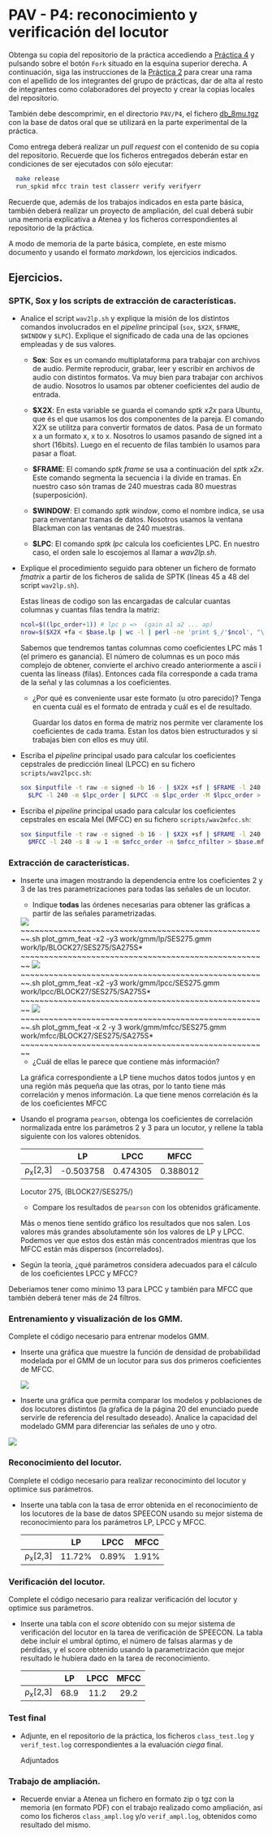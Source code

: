 PAV - P4: reconocimiento y verificación del locutor
===================================================

Obtenga su copia del repositorio de la práctica accediendo a [Práctica 4](https://github.com/albino-pav/P4)
y pulsando sobre el botón `Fork` situado en la esquina superior derecha. A continuación, siga las
instrucciones de la [Práctica 2](https://github.com/albino-pav/P2) para crear una rama con el apellido de
los integrantes del grupo de prácticas, dar de alta al resto de integrantes como colaboradores del proyecto
y crear la copias locales del repositorio.

También debe descomprimir, en el directorio `PAV/P4`, el fichero [db_8mu.tgz](https://atenea.upc.edu/mod/resource/view.php?id=3508877?forcedownload=1)
con la base de datos oral que se utilizará en la parte experimental de la práctica.

Como entrega deberá realizar un *pull request* con el contenido de su copia del repositorio. Recuerde
que los ficheros entregados deberán estar en condiciones de ser ejecutados con sólo ejecutar:

~~~~~~~~~~~~~~~~~~~~~~~~~~~~~~~~~~~~~~~~~~~~~~~~~~~~~.sh
  make release
  run_spkid mfcc train test classerr verify verifyerr
~~~~~~~~~~~~~~~~~~~~~~~~~~~~~~~~~~~~~~~~~~~~~~~~~~~~~

Recuerde que, además de los trabajos indicados en esta parte básica, también deberá realizar un proyecto
de ampliación, del cual deberá subir una memoria explicativa a Atenea y los ficheros correspondientes al
repositorio de la práctica.

A modo de memoria de la parte básica, complete, en este mismo documento y usando el formato *markdown*, los
ejercicios indicados.

## Ejercicios.

### SPTK, Sox y los scripts de extracción de características.

- Analice el script `wav2lp.sh` y explique la misión de los distintos comandos involucrados en el *pipeline*
  principal (`sox`, `$X2X`, `$FRAME`, `$WINDOW` y `$LPC`). Explique el significado de cada una de las 
  opciones empleadas y de sus valores.

  - **Sox**: Sox es un comando multiplataforma para trabajar con archivos de audio. Permite reproducir, grabar, leer y escribir en archivos de audio con distintos formatos. Va muy bien para trabajar con archivos de audio. Nosotros lo usamos par obtener coeficientes del audio de entrada.

  - **$X2X**: En esta variable se guarda el comando _sptk x2x_ para Ubuntu, que és el que usamos los dos componentes de la pareja. El comando X2X se utilitza para convertir formatos de datos. Pasa de un formato x a un formato x, x to x. Nosotros lo usamos pasando de signed int a short (16bits). Luego en el recuento de filas también lo usamos para pasar a float.

  - **$FRAME**: El comando _sptk frame_ se usa a continuación del _sptk x2x_. Este comando segmenta la secuencia i la divide en tramas. En nuestro caso són tramas de 240 muestras cada 80 muestras (superposición).

  - **$WINDOW**: El comando _sptk window_, como el nombre indica, se usa para enventanar tramas de datos. Nosotros usamos la ventana Blackman con las ventanas de 240 muestras.

  - **$LPC**: El comando _sptk lpc_ calcula los coeficientes LPC. En nuestro caso, el orden sale lo escojemos al llamar a _wav2lp.sh_.



- Explique el procedimiento seguido para obtener un fichero de formato *fmatrix* a partir de los ficheros de
  salida de SPTK (líneas 45 a 48 del script `wav2lp.sh`).

  Estas líneas de codigo son las encargadas de calcular cuantas columnas y cuantas filas tendra la matriz:
  ~~~~~~~~~~~~~~~~~~~~~~~~~~~~~~~~~~~~~~~~~~~~~~~~~~~~~.sh
  ncol=$((lpc_order+1)) # lpc p =>  (gain a1 a2 ... ap) 
  nrow=$($X2X +fa < $base.lp | wc -l | perl -ne 'print $_/'$ncol', "\n";')
  ~~~~~~~~~~~~~~~~~~~~~~~~~~~~~~~~~~~~~~~~~~~~~~~~~~~~~

  Sabemos que tendremos tantas columnas como coeficientes LPC más 1 (el primero es ganancia). 
  El número de columnas es un poco más complejo de obtener, convierte el archivo creado anteriormente a ascii i cuenta las líneass (filas).
  Entonces cada fila corresponde a cada trama de la señal y las columnas a los coeficientes.


  * ¿Por qué es conveniente usar este formato (u otro parecido)? Tenga en cuenta cuál es el formato de
    entrada y cuál es el de resultado.

    Guardar los datos en forma de matriz nos permite ver claramente los coeficientes de cada trama. Estan los datos bien estructurados y si trabajas bien con ellos es muy útil.

- Escriba el *pipeline* principal usado para calcular los coeficientes cepstrales de predicción lineal
  (LPCC) en su fichero <code>scripts/wav2lpcc.sh</code>:

  ~~~~~~~~~~~~~~~~~~~~~~~~~~~~~~~~~~~~~~~~~~~~~~~~~~~~~.sh
  sox $inputfile -t raw -e signed -b 16 - | $X2X +sf | $FRAME -l 240 -p 80 | $WINDOW -l 240 -L 240 |
	$LPC -l 240 -m $lpc_order | $LPCC -m $lpc_order -M $lpcc_order > $base.lpcc
  ~~~~~~~~~~~~~~~~~~~~~~~~~~~~~~~~~~~~~~~~~~~~~~~~~~~~~

- Escriba el *pipeline* principal usado para calcular los coeficientes cepstrales en escala Mel (MFCC) en su
  fichero <code>scripts/wav2mfcc.sh</code>:

  ~~~~~~~~~~~~~~~~~~~~~~~~~~~~~~~~~~~~~~~~~~~~~~~~~~~~~.sh
  sox $inputfile -t raw -e signed -b 16 - | $X2X +sf | $FRAME -l 240 -p 80 | $WINDOW -l 240 -L 240 |
	$MFCC -l 240 -s 8 -w 1 -m $mfcc_order -n $mfcc_nfilter > $base.mfcc
  ~~~~~~~~~~~~~~~~~~~~~~~~~~~~~~~~~~~~~~~~~~~~~~~~~~~~~

### Extracción de características.

- Inserte una imagen mostrando la dependencia entre los coeficientes 2 y 3 de las tres parametrizaciones
  para todas las señales de un locutor.
  
  + Indique **todas** las órdenes necesarias para obtener las gráficas a partir de las señales 
    parametrizadas.

  <img src="img/gmm_lp.png">
  ~~~~~~~~~~~~~~~~~~~~~~~~~~~~~~~~~~~~~~~~~~~~~~~~~~~~~.sh
  plot_gmm_feat -x2 -y3 work/gmm/lp/SES275.gmm work/lp/BLOCK27/SES275/SA275S*
  ~~~~~~~~~~~~~~~~~~~~~~~~~~~~~~~~~~~~~~~~~~~~~~~~~~~~~

  <img src="img/gmm_lpcc.png">
  ~~~~~~~~~~~~~~~~~~~~~~~~~~~~~~~~~~~~~~~~~~~~~~~~~~~~~.sh
  plot_gmm_feat -x2 -y3 work/gmm/lpcc/SES275.gmm work/lpcc/BLOCK27/SES275/SA275S*
  ~~~~~~~~~~~~~~~~~~~~~~~~~~~~~~~~~~~~~~~~~~~~~~~~~~~~~

  <img src="img/gmm_mfcc.png">
  ~~~~~~~~~~~~~~~~~~~~~~~~~~~~~~~~~~~~~~~~~~~~~~~~~~~~~.sh
  plot_gmm_feat -x 2 -y 3 work/gmm/mfcc/SES275.gmm work/mfcc/BLOCK27/SES275/SA275S*
  ~~~~~~~~~~~~~~~~~~~~~~~~~~~~~~~~~~~~~~~~~~~~~~~~~~~~~


  + ¿Cuál de ellas le parece que contiene más información?

  La gráfica correspondiente a LP tiene muchos datos todos juntos y en una región más pequeña que las otras, por lo tanto tiene más correlación y menos información. La que tiene menos correlación és la de los coeficientes MFCC

- Usando el programa <code>pearson</code>, obtenga los coeficientes de correlación normalizada entre los
  parámetros 2 y 3 para un locutor, y rellene la tabla siguiente con los valores obtenidos.

  |                        | LP   | LPCC | MFCC |
  |------------------------|:----:|:----:|:----:|
  | &rho;<sub>x</sub>[2,3] | -0.503758 | 0.474305 | 0.388012 |
  
  Locutor 275, (BLOCK27/SES275/)

  + Compare los resultados de <code>pearson</code> con los obtenidos gráficamente.

  Más o menos tiene sentido gráfico los resultados que nos salen. Los valores más grandes absolutamente són los valores de LP y LPCC. Podemos ver que estos dos están más concentrados mientras que los MFCC están más dispersos (incorrelados).
  
- Según la teoría, ¿qué parámetros considera adecuados para el cálculo de los coeficientes LPCC y MFCC?

Deberiamos tener como mínimo 13 para LPCC y también para MFCC que también deberá tener más de 24 filtros.

### Entrenamiento y visualización de los GMM.

Complete el código necesario para entrenar modelos GMM.

- Inserte una gráfica que muestre la función de densidad de probabilidad modelada por el GMM de un locutor
  para sus dos primeros coeficientes de MFCC.

  <img src="img/gmm_1_2.png">
  
- Inserte una gráfica que permita comparar los modelos y poblaciones de dos locutores distintos (la gŕafica
  de la página 20 del enunciado puede servirle de referencia del resultado deseado). Analice la capacidad
  del modelado GMM para diferenciar las señales de uno y otro.

<img src="img/gmm_altre_usuari_1_2.png">

### Reconocimiento del locutor.

Complete el código necesario para realizar reconociminto del locutor y optimice sus parámetros.

- Inserte una tabla con la tasa de error obtenida en el reconocimiento de los locutores de la base de datos
  SPEECON usando su mejor sistema de reconocimiento para los parámetros LP, LPCC y MFCC.

  |                        | LP   | LPCC | MFCC |
  |------------------------|:----:|:----:|:----:|
  | &rho;<sub>x</sub>[2,3] | 11.72% | 0.89% | 1.91% |


### Verificación del locutor.

Complete el código necesario para realizar verificación del locutor y optimice sus parámetros.

- Inserte una tabla con el *score* obtenido con su mejor sistema de verificación del locutor en la tarea
  de verificación de SPEECON. La tabla debe incluir el umbral óptimo, el número de falsas alarmas y de
  pérdidas, y el score obtenido usando la parametrización que mejor resultado le hubiera dado en la tarea
  de reconocimiento.
 
  |                        | LP   | LPCC | MFCC |
  |------------------------|:----:|:----:|:----:|
  | &rho;<sub>x</sub>[2,3] | 68.9 | 11.2 | 29.2 |


### Test final

- Adjunte, en el repositorio de la práctica, los ficheros `class_test.log` y `verif_test.log` 
  correspondientes a la evaluación *ciega* final.

  Adjuntados

### Trabajo de ampliación.

- Recuerde enviar a Atenea un fichero en formato zip o tgz con la memoria (en formato PDF) con el trabajo 
  realizado como ampliación, así como los ficheros `class_ampl.log` y/o `verif_ampl.log`, obtenidos como 
  resultado del mismo.
